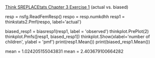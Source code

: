 [Think SREPLACEtats Chapter 3 Exercise 1](http://greenteapress.com/thinkstats2/html/thinkstats2004.html#toc31) (actual vs. biased)

>>  
resp = nsfg.ReadFemResp()
respo = resp.numkdhh
resp1 = thinkstats2.Pmf(respo, label='actual')


biased_resp1 = biasresp1(resp1, label = 'observed')
thinkplot.PrePlot(2)
thinkplot.Pmfs([resp1, biased_resp1])
thinkplot.Show(xlabel='number of children', ylabel = 'pmf')
print(resp1.Mean())
print(biased_resp1.Mean())


mean = 1.024205155043831
mean = 2.403679100664282
